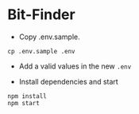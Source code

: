 # Bit-Finder

* Copy .env.sample.

```
cp .env.sample .env
```

* Add a valid values in the new `.env`

* Install dependencies and start

```
npm install
npm start
```
